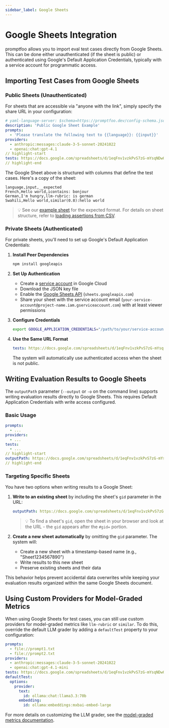 ```yaml
---
sidebar_label: Google Sheets
---
```


# Google Sheets Integration

promptfoo allows you to import eval test cases directly from Google Sheets. This can be done either unauthenticated (if the sheet is public) or authenticated using Google's Default Application Credentials, typically with a service account for programmatic access.

## Importing Test Cases from Google Sheets

### Public Sheets (Unauthenticated)

For sheets that are accessible via "anyone with the link", simply specify the share URL in your configuration:

```yaml title="promptfooconfig.yaml"
# yaml-language-server: $schema=https://promptfoo.dev/config-schema.json
description: 'Public Google Sheet Example'
prompts:
  - 'Please translate the following text to {{language}}: {{input}}'
providers:
  - anthropic:messages:claude-3-5-sonnet-20241022
  - openai:chat:gpt-4.1
// highlight-start
tests: https://docs.google.com/spreadsheets/d/1eqFnv1vzkPvS7zG-mYsqNDwOzvSaiIAsKB3zKg9H18c/edit?usp=sharing
// highlight-end
```

The Google Sheet above is structured with columns that define the test cases. Here's a copy of the sheet:

```csv title="Google Sheet"
language,input,__expected
French,Hello world,icontains: bonjour
German,I'm hungry,llm-rubric: is german
Swahili,Hello world,similar(0.8):hello world
```

> 💡 See our [example sheet](https://docs.google.com/spreadsheets/d/1eqFnv1vzkPvS7zG-mYsqNDwOzvSaiIAsKB3zKg9H18c/edit#gid=0) for the expected format. For details on sheet structure, refer to [loading assertions from CSV](/docs/configuration/expected-outputs/#load-assertions-from-csv).

### Private Sheets (Authenticated)

For private sheets, you'll need to set up Google's Default Application Credentials:

1. **Install Peer Dependencies**

   ```bash
   npm install googleapis
   ```

2. **Set Up Authentication**
   - Create a [service account](https://console.cloud.google.com/iam-admin/serviceaccounts) in Google Cloud
   - Download the JSON key file
   - Enable the [Google Sheets API](https://console.cloud.google.com/apis/library/sheets.googleapis.com) (`sheets.googleapis.com`)
   - Share your sheet with the service account email (`your-service-account@project-name.iam.gserviceaccount.com`) with at least viewer permissions

3. **Configure Credentials**

   ```bash
   export GOOGLE_APPLICATION_CREDENTIALS="/path/to/your/service-account-file.json"
   ```

4. **Use the Same URL Format**
   ```yaml
   tests: https://docs.google.com/spreadsheets/d/1eqFnv1vzkPvS7zG-mYsqNDwOzvSaiIAsKB3zKg9H18c/edit?usp=sharing
   ```
   The system will automatically use authenticated access when the sheet is not public.

## Writing Evaluation Results to Google Sheets

The `outputPath` parameter (`--output` or `-o` on the command line) supports writing evaluation results directly to Google Sheets. This requires Default Application Credentials with write access configured.

### Basic Usage

```yaml
prompts:
  - ...
providers:
  - ...
tests:
  - ...
// highlight-start
outputPath: https://docs.google.com/spreadsheets/d/1eqFnv1vzkPvS7zG-mYsqNDwOzvSaiIAsKB3zKg9H18c/edit?usp=sharing
// highlight-end
```

### Targeting Specific Sheets

You have two options when writing results to a Google Sheet:

1. **Write to an existing sheet** by including the sheet's `gid` parameter in the URL:

   ```yaml
   outputPath: https://docs.google.com/spreadsheets/d/1eqFnv1vzkPvS7zG-mYsqNDwOzvSaiIAsKB3zKg9H18c/edit#gid=123456789
   ```

   > 💡 To find a sheet's `gid`, open the sheet in your browser and look at the URL - the `gid` appears after the `#gid=` portion.

2. **Create a new sheet automatically** by omitting the `gid` parameter. The system will:
   - Create a new sheet with a timestamp-based name (e.g., "Sheet1234567890")
   - Write results to this new sheet
   - Preserve existing sheets and their data

This behavior helps prevent accidental data overwrites while keeping your evaluation results organized within the same Google Sheets document.

## Using Custom Providers for Model-Graded Metrics

When using Google Sheets for test cases, you can still use custom providers for model-graded metrics
like `llm-rubric` or `similar`. To do this, override the default LLM grader by adding a `defaultTest` property to your configuration:

```yaml
prompts:
  - file://prompt1.txt
  - file://prompt2.txt
providers:
  - anthropic:messages:claude-3-5-sonnet-20241022
  - openai:chat:gpt-4.1-mini
tests: https://docs.google.com/spreadsheets/d/1eqFnv1vzkPvS7zG-mYsqNDwOzvSaiIAsKB3zKg9H18c/edit?usp=sharing
defaultTest:
  options:
    provider:
      text:
        id: ollama:chat:llama3.3:70b
      embedding:
        id: ollama:embeddings:mxbai-embed-large
```

For more details on customizing the LLM grader, see the [model-graded metrics documentation](/docs/configuration/expected-outputs/model-graded/#overriding-the-llm-grader).
